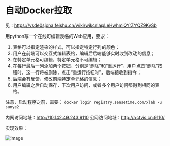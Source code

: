 # 自动Docker拉取

见：https://vsde0sjona.feishu.cn/wiki/wikcnIapLeHwhmiQYrZYQZ9KySb

用python写一个在线可编辑表格的Web应用，要求：
1. 表格可以指定渲染的样式，可以指定特定行列的颜色；
2. 用户在前端可以交互式编辑表格，编辑后后端能够实时收到改动的信息；
3. 在特定单元格可编辑，特定单元格不可编辑；
4. 在每行最后一列添加两个按钮，分别是“删除”和“重运行”，用户点击“删除”按钮时，这一行将被删除，点击“重运行按钮时”，后端接收到指令；
5. 后端会有反馈，修改前端特定单元格的信息；
6. 用户编辑之后自动保存，下次用户访问，或者多个用户访问都得到相同的表格。


注意，启动程序之前，需要：
`docker login registry.sensetime.com/xlab -u sunye2`


内网访问地址：http://10.142.49.243:9110
公网访问地址：http://actvis.cn:9110/

实现效果：

![image](https://user-images.githubusercontent.com/42105752/229693572-1bb498a1-eb9f-4e3b-8adf-faa566698d57.png)
